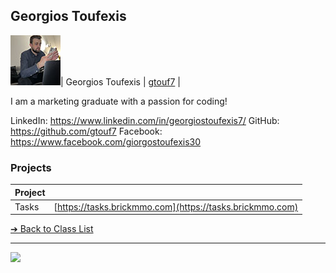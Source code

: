 <style>@import url("//readme.codeadam.ca/readme.css");</style>

## Georgios Toufexis

![Georgios Toufexis](../images/gtouf7.JPEG)| Georgios Toufexis | [gtouf7](students/gtouf7) |

I am a marketing graduate with a passion for coding!


LinkedIn: https://www.linkedin.com/in/georgiostoufexis7/
GitHub: https://github.com/gtouf7
Facebook: https://www.facebook.com/giorgostoufexis30

### Projects

| Project | |
| - | - |
| Tasks | [https://tasks.brickmmo.com](https://tasks.brickmmo.com)

[&#10132; Back to Class List](/)

---

<a href="https://brickmmo.com">
<img src="https://brickmmo.com/images/brickmmo-logo-horizontal.jpg" width="100">
</a>